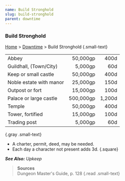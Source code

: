 ```yaml
---
name: Build Stronghold
slug: build-stronghold
parent: downtime
---
```

### Build Stronghold
[Home](dm-operations-center) > [Downtime](downtime-menu) > Build Stronghold {.small-text}

||||
| ----------------------- | --------: | -----: |
| Abbey                   |  50,000gp |   400d |
| Guildhall, (Town/City)  |   5,000gp |    60d |
| Keep or small castle    |  50,000gp |   400d |
| Noble estate with manor |  25,000gp |   150d |
| Outpost or fort         |  15,000gp |   100d |
| Palace or large castle  | 500,000gp | 1,200d |
| Temple                  |  50,000gp |   400d |
| Tower, fortified        |  15,000gp |   100d |
| Trading post            |   5,000gp |    60d |
{.gray .small-text}

- A charter, permit, deed, may be needed.
- Each day a character not present adds 3d.
{.square}

***See Also:** Upkeep*

> **Sources** <br/>
> Dungeon Master's Guide, p. 128
{.read .small-text}